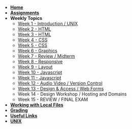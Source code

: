 <!-- docs/_sidebar.md -->

* [**Home**](/)
* [**Assignments**](assignments.md)
* **Weekly Topics**
    * [Week 1 - Introduction / UNIX](week-1/)
    * [Week 2 - HTML](week-2/)
    * [Week 3 - HTML](week-3/)
    * [Week 4 - CSS](week-4/)
    * [Week 5 - CSS](week-5/)
    * [Week 6 - Graphics](week-6/)
    * [Week 7 - Review / Midterm](week-7/)
    * [Week 8 - Responsive](week-8/)
    * [Week 9 - Layout](week-9/)
    * [Week 10 - Javascript](week-10/)
    * [Week 11 - Javascript](week-11/)
    * [Week 12 - Audio Video / Version Control](week-12/)
    * [Week 13 - Design & Access / Web Forms](week-13/)
    * Week 14 - Design Workshop / Hosting and Domains
    * Week 15 - REVIEW / FINAL EXAM
* [**Working with Local Files**](local-files.md)
* [**Grading**](grading.md)
* [**Useful Links**](links.md)
* [**UNIX**](unix.md)
